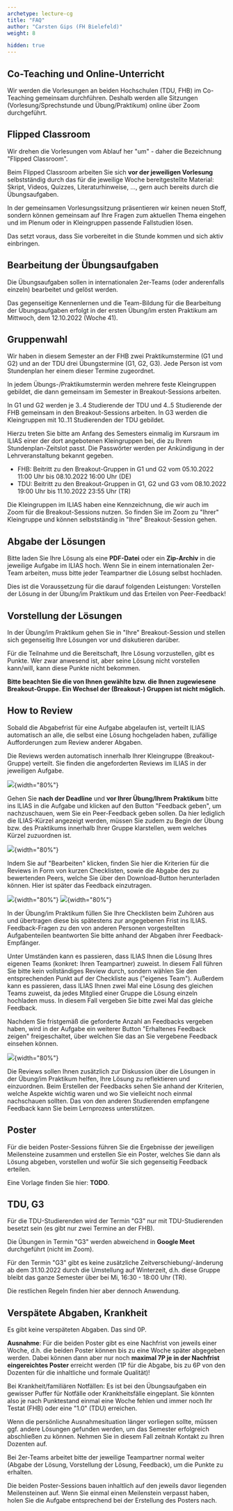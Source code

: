 ```yaml
---
archetype: lecture-cg
title: "FAQ"
author: "Carsten Gips (FH Bielefeld)"
weight: 8

hidden: true
---
```



## Co-Teaching und Online-Unterricht

Wir werden die Vorlesungen an beiden Hochschulen (TDU, FHB) im Co-Teaching gemeinsam
durchführen. Deshalb werden alle Sitzungen (Vorlesung/Sprechstunde und Übung/Praktikum)
online über Zoom durchgeführt.


## Flipped Classroom

Wir drehen die Vorlesungen vom Ablauf her "um" - daher die Bezeichnung "Flipped Classroom".

Beim Flipped Classroom arbeiten Sie sich **vor der jeweiligen Vorlesung** selbstständig
durch das für die jeweilige Woche bereitgestellte Material: Skript, Videos, Quizzes,
Literaturhinweise, ..., gern auch bereits durch die Übungsaufgaben.

In der gemeinsamen Vorlesungssitzung präsentieren wir keinen neuen Stoff, sondern können
gemeinsam auf Ihre Fragen zum aktuellen Thema eingehen und im Plenum oder in Kleingruppen
passende Fallstudien lösen.

Das setzt voraus, dass Sie vorbereitet in die Stunde kommen und sich aktiv einbringen.


## Bearbeitung der Übungsaufgaben

Die Übungsaufgaben sollen in internationalen 2er-Teams (oder anderenfalls einzeln)
bearbeitet und gelöst werden.

Das gegenseitige Kennenlernen und die Team-Bildung für die Bearbeitung der Übungsaufgaben
erfolgt in der ersten Übung/im ersten Praktikum am Mittwoch, dem 12.10.2022 (Woche 41).


## Gruppenwahl

Wir haben in diesem Semester an der FHB zwei Praktikumstermine (G1 und G2) und an der
TDU drei Übungstermine (G1, G2, G3). Jede Person ist vom Stundenplan her einem dieser
Termine zugeordnet.

In jedem Übungs-/Praktikumstermin werden mehrere feste Kleingruppen gebildet, die dann
gemeinsam im Semester in Breakout-Sessions arbeiten.

In G1 und G2 werden je 3..4 Studierende der TDU und 4..5 Studierende der FHB gemeinsam
in den Breakout-Sessions arbeiten. In G3 werden die Kleingruppen mit 10..11 Studierenden
der TDU gebildet.

Hierzu treten Sie bitte am Anfang des Semesters einmalig im Kursraum im ILIAS einer der
dort angebotenen Kleingruppen bei, die zu Ihrem Stundenplan-Zeitslot passt. Die Passwörter
werden per Ankündigung in der Lehrveranstaltung bekannt gegeben.

*   FHB: Beitritt zu den Breakout-Gruppen in G1 und G2 vom 05.10.2022 11:00 Uhr bis
    08.10.2022 16:00 Uhr (DE)
*   TDU: Beitritt zu den Breakout-Gruppen in G1, G2 und G3 vom 08.10.2022 19:00 Uhr
    bis 11.10.2022 23:55 Uhr (TR)

Die Kleingruppen im ILIAS haben eine Kennzeichnung, die wir auch im Zoom für die
Breakout-Sessions nutzen. So finden Sie im Zoom zu "Ihrer" Kleingruppe und können
selbstständig in "Ihre" Breakout-Session gehen.


## Abgabe der Lösungen

Bitte laden Sie Ihre Lösung als eine **PDF-Datei** oder ein **Zip-Archiv** in die
jeweilige Aufgabe im ILIAS hoch. Wenn Sie in einem internationalen 2er-Team arbeiten,
muss bitte jeder Teampartner die Lösung selbst hochladen.

Dies ist die Voraussetzung für die darauf folgenden Leistungen: Vorstellen der Lösung
in der Übung/im Praktikum und das Erteilen von Peer-Feedback!


## Vorstellung der Lösungen

In der Übung/im Praktikum gehen Sie in "Ihre" Breakout-Session und stellen sich
gegenseitig Ihre Lösungen vor und diskutieren darüber.

Für die Teilnahme und die Bereitschaft, Ihre Lösung vorzustellen, gibt es Punkte.
Wer zwar anwesend ist, aber seine Lösung nicht vorstellen kann/will, kann diese
Punkte nicht bekommen.

**Bitte beachten Sie die von Ihnen gewählte bzw. die Ihnen zugewiesene Breakout-Gruppe.
Ein Wechsel der (Breakout-) Gruppen ist nicht möglich.**


## How to Review

Sobald die Abgabefrist für eine Aufgabe abgelaufen ist, verteilt ILIAS automatisch
an alle, die selbst eine Lösung hochgeladen haben, zufällige Aufforderungen zum
Review anderer Abgaben.

Die Reviews werden automatisch innerhalb Ihrer Kleingruppe (Breakout-Gruppe)
verteilt. Sie finden die angeforderten Reviews im ILIAS in der jeweiligen Aufgabe.

![](images/howtofeedback1.png){width="80%"}

Gehen Sie **nach der Deadline** und **vor Ihrer Übung/Ihrem Praktikum** bitte ins
ILIAS in die Aufgabe und klicken auf den Button "Feedback geben", um nachzuschauen,
wem Sie ein Peer-Feedback geben sollen. Da hier lediglich die ILIAS-Kürzel angezeigt
werden, müssen Sie zudem zu Begin der Übung bzw. des Praktikums innerhalb Ihrer
Gruppe klarstellen, wem welches Kürzel zuzuordnen ist.

![](images/howtofeedback2.png){width="80%"}

Indem Sie auf "Bearbeiten" klicken, finden Sie hier die Kriterien für die Reviews
in Form von kurzen Checklisten, sowie die Abgabe des zu bewertenden Peers, welche
Sie über den Download-Button herunterladen können. Hier ist später das Feedback
einzutragen.

![](images/howtofeedback3.png){width="80%"}
![](images/howtofeedback4.png){width="80%"}

In der Übung/im Praktikum füllen Sie Ihre Checklisten beim Zuhören aus und
übertragen diese bis spätestens zur angegebenen Frist ins ILIAS. Feedback-Fragen
zu den von anderen Personen vorgestellten Aufgabenteilen beantworten Sie bitte
anhand der Abgaben ihrer Feedback-Empfänger.

Unter Umständen kann es passieren, dass ILIAS Ihnen die Lösung Ihres eigenen Teams
(konkret: Ihren Teampartner) zuweist. In diesem Fall führen Sie bitte kein
vollständiges Review durch, sondern wählen Sie den entsprechenden Punkt auf der
Checkliste aus ("eigenes Team"). Außerdem kann es passieren, dass ILIAS Ihnen zwei
Mal eine Lösung des gleichen Teams zuweist, da jedes Mitglied einer Gruppe die Lösung
einzeln hochladen muss. In diesem Fall vergeben Sie bitte zwei Mal das gleiche Feedback.

Nachdem Sie fristgemäß die geforderte Anzahl an Feedbacks vergeben haben, wird in der
Aufgabe ein weiterer Button "Erhaltenes Feedback zeigen" freigeschaltet, über welchen
Sie das an Sie vergebene Feedback einsehen können.

![](images/howtofeedback5.png){width="80%"}

Die Reviews sollen Ihnen zusätzlich zur Diskussion über die Lösungen in der Übung/im
Praktikum helfen, Ihre Lösung zu reflektieren und einzuordnen. Beim Erstellen der
Feedbacks sehen Sie anhand der Kriterien, welche Aspekte wichtig waren und wo Sie
vielleicht noch einmal nachschauen sollten. Das von den anderen Studierenden empfangene
Feedback kann Sie beim Lernprozess unterstützen.


## Poster

Für die beiden Poster-Sessions führen Sie die Ergebnisse der jeweiligen Meilensteine
zusammen und erstellen Sie ein Poster, welches Sie dann als Lösung abgeben, vorstellen
und wofür Sie sich gegenseitig Feedback erteilen.

Eine Vorlage finden Sie hier: **TODO**.


## TDU, G3

Für die TDU-Studierenden wird der Termin "G3" nur mit TDU-Studierenden besetzt sein
(es gibt nur zwei Termine an der FHB).

Die Übungen in Termin "G3" werden abweichend in **Google Meet** durchgeführt (nicht im
Zoom).

Für den Termin "G3" gibt es keine zusätzliche Zeitverschiebung/-änderung ab dem
31.10.2022 durch die Umstellung auf Winterzeit, d.h. diese Gruppe bleibt das ganze
Semester über bei Mi, 16:30 - 18:00 Uhr (TR).

Die restlichen Regeln finden hier aber dennoch Anwendung.


## Verspätete Abgaben, Krankheit

Es gibt keine verspäteten Abgaben. Das sind 0P.

**Ausnahme**: Für die beiden Poster gibt es eine Nachfrist von jeweils einer Woche, d.h.
die beiden Poster können bis zu eine Woche später abgegeben werden. Dabei können dann
aber nur noch **maximal 7P je in der Nachfrist eingereichtes Poster** erreicht werden
(1P für die Abgabe, bis zu 6P von den Dozenten für die inhaltliche und formale Qualität)!

Bei Krankheit/familiären Notfällen: Es ist bei den Übungsaufgaben ein gewisser Puffer für
Notfälle oder Krankheitsfälle eingeplant. Sie könnten also je nach Punktestand einmal
eine Woche fehlen und immer noch Ihr Testat (FHB) oder eine "1.0" (TDU) erreichen.

Wenn die persönliche Ausnahmesituation länger vorliegen sollte, müssen ggf. andere
Lösungen gefunden werden, um das Semester erfolgreich abschließen zu können. Nehmen
Sie in diesem Fall zeitnah Kontakt zu Ihren Dozenten auf.

Bei 2er-Teams arbeitet bitte der jeweilige Teampartner normal weiter (Abgabe der Lösung,
Vorstellung der Lösung, Feedback), um die Punkte zu erhalten.

Die beiden Poster-Sessions bauen inhaltlich auf den jeweils davor liegenden Meilensteinen
auf. Wenn Sie einmal einen Meilenstein verpasst haben, holen Sie die Aufgabe entsprechend
bei der Erstellung des Posters nach.
